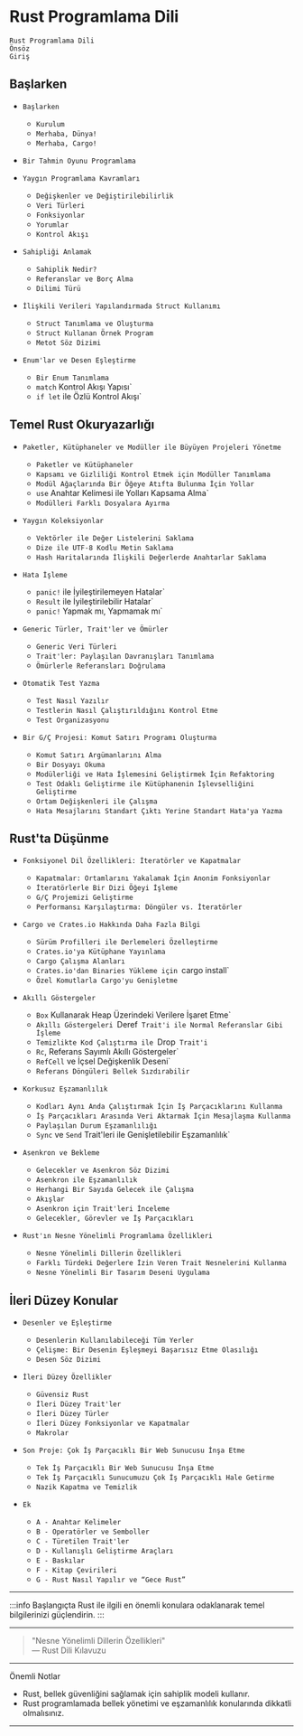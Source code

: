 # Rust Programlama Dili

`Rust Programlama Dili`  
`Önsöz`  
`Giriş`

## Başlarken

- `Başlarken`  
    - `Kurulum`  
    - `Merhaba, Dünya!`  
    - `Merhaba, Cargo!`  

- `Bir Tahmin Oyunu Programlama`  

- `Yaygın Programlama Kavramları`  
    - `Değişkenler ve Değiştirilebilirlik`  
    - `Veri Türleri`  
    - `Fonksiyonlar`  
    - `Yorumlar`  
    - `Kontrol Akışı`  

- `Sahipliği Anlamak`  
    - `Sahiplik Nedir?`  
    - `Referanslar ve Borç Alma`  
    - `Dilimi Türü`  

- `İlişkili Verileri Yapılandırmada Struct Kullanımı`  
    - `Struct Tanımlama ve Oluşturma`  
    - `Struct Kullanan Örnek Program`  
    - `Metot Söz Dizimi`  

- `Enum'lar ve Desen Eşleştirme`  
    - `Bir Enum Tanımlama`  
    - `match` Kontrol Akışı Yapısı`  
    - `if let` ile Özlü Kontrol Akışı`  

## Temel Rust Okuryazarlığı

- `Paketler, Kütüphaneler ve Modüller ile Büyüyen Projeleri Yönetme`  
    - `Paketler ve Kütüphaneler`  
    - `Kapsamı ve Gizliliği Kontrol Etmek için Modüller Tanımlama`  
    - `Modül Ağaçlarında Bir Öğeye Atıfta Bulunma İçin Yollar`  
    - `use` Anahtar Kelimesi ile Yolları Kapsama Alma`  
    - `Modülleri Farklı Dosyalara Ayırma`  

- `Yaygın Koleksiyonlar`  
    - `Vektörler ile Değer Listelerini Saklama`  
    - `Dize ile UTF-8 Kodlu Metin Saklama`  
    - `Hash Haritalarında İlişkili Değerlerde Anahtarlar Saklama`  

- `Hata İşleme`  
    - `panic!` ile İyileştirilemeyen Hatalar`  
    - `Result` ile İyileştirilebilir Hatalar`  
    - `panic!` Yapmak mı, Yapmamak mı`  

- `Generic Türler, Trait'ler ve Ömürler`  
    - `Generic Veri Türleri`  
    - `Trait'ler: Paylaşılan Davranışları Tanımlama`  
    - `Ömürlerle Referansları Doğrulama`  

- `Otomatik Test Yazma`  
    - `Test Nasıl Yazılır`  
    - `Testlerin Nasıl Çalıştırıldığını Kontrol Etme`  
    - `Test Organizasyonu`  

- `Bir G/Ç Projesi: Komut Satırı Programı Oluşturma`  
    - `Komut Satırı Argümanlarını Alma`  
    - `Bir Dosyayı Okuma`  
    - `Modülerliği ve Hata İşlemesini Geliştirmek İçin Refaktoring`  
    - `Test Odaklı Geliştirme ile Kütüphanenin İşlevselliğini Geliştirme`  
    - `Ortam Değişkenleri ile Çalışma`  
    - `Hata Mesajlarını Standart Çıktı Yerine Standart Hata'ya Yazma`  

## Rust'ta Düşünme

- `Fonksiyonel Dil Özellikleri: İteratörler ve Kapatmalar`  
    - `Kapatmalar: Ortamlarını Yakalamak İçin Anonim Fonksiyonlar`  
    - `İteratörlerle Bir Dizi Öğeyi İşleme`  
    - `G/Ç Projemizi Geliştirme`  
    - `Performansı Karşılaştırma: Döngüler vs. İteratörler`  

- `Cargo ve Crates.io Hakkında Daha Fazla Bilgi`  
    - `Sürüm Profilleri ile Derlemeleri Özelleştirme`  
    - `Crates.io'ya Kütüphane Yayınlama`  
    - `Cargo Çalışma Alanları`  
    - `Crates.io'dan Binaries Yükleme için `cargo install`  
    - `Özel Komutlarla Cargo'yu Genişletme`  

- `Akıllı Göstergeler`  
    - `Box` Kullanarak Heap Üzerindeki Verilere İşaret Etme`  
    - `Akıllı Göstergeleri `Deref` Trait'i ile Normal Referanslar Gibi İşleme`  
    - `Temizlikte Kod Çalıştırma ile `Drop` Trait'i`  
    - `Rc`, Referans Sayımlı Akıllı Göstergeler`  
    - `RefCell` ve İçsel Değişkenlik Deseni`  
    - `Referans Döngüleri Bellek Sızdırabilir`  

- `Korkusuz Eşzamanlılık`  
    - `Kodları Aynı Anda Çalıştırmak İçin İş Parçacıklarını Kullanma`  
    - `İş Parçacıkları Arasında Veri Aktarmak İçin Mesajlaşma Kullanma`  
    - `Paylaşılan Durum Eşzamanlılığı`  
    - `Sync` ve `Send` Trait'leri ile Genişletilebilir Eşzamanlılık`  

- `Asenkron ve Bekleme`  
    - `Gelecekler ve Asenkron Söz Dizimi`  
    - `Asenkron ile Eşzamanlılık`  
    - `Herhangi Bir Sayıda Gelecek ile Çalışma`  
    - `Akışlar`  
    - `Asenkron için Trait'leri İnceleme`  
    - `Gelecekler, Görevler ve İş Parçacıkları`  

- `Rust'ın Nesne Yönelimli Programlama Özellikleri`  
    - `Nesne Yönelimli Dillerin Özellikleri`  
    - `Farklı Türdeki Değerlere İzin Veren Trait Nesnelerini Kullanma`  
    - `Nesne Yönelimli Bir Tasarım Deseni Uygulama`  

## İleri Düzey Konular

- `Desenler ve Eşleştirme`  
    - `Desenlerin Kullanılabileceği Tüm Yerler`  
    - `Çelişme: Bir Desenin Eşleşmeyi Başarısız Etme Olasılığı`  
    - `Desen Söz Dizimi`  

- `İleri Düzey Özellikler`  
    - `Güvensiz Rust`  
    - `İleri Düzey Trait'ler`  
    - `İleri Düzey Türler`  
    - `İleri Düzey Fonksiyonlar ve Kapatmalar`  
    - `Makrolar`  

- `Son Proje: Çok İş Parçacıklı Bir Web Sunucusu İnşa Etme`  
    - `Tek İş Parçacıklı Bir Web Sunucusu İnşa Etme`  
    - `Tek İş Parçacıklı Sunucumuzu Çok İş Parçacıklı Hale Getirme`  
    - `Nazik Kapatma ve Temizlik`  

- `Ek`  
    - `A - Anahtar Kelimeler`  
    - `B - Operatörler ve Semboller`  
    - `C - Türetilen Trait'ler`  
    - `D - Kullanışlı Geliştirme Araçları`  
    - `E - Baskılar`  
    - `F - Kitap Çevirileri`  
    - `G - Rust Nasıl Yapılır ve “Gece Rust”`  

---

:::info
Başlangıçta Rust ile ilgili en önemli konulara odaklanarak temel bilgilerinizi güçlendirin.
:::

---

> "Nesne Yönelimli Dillerin Özellikleri"  
— Rust Dili Kılavuzu

---


Önemli Notlar

- Rust, bellek güvenliğini sağlamak için sahiplik modeli kullanır.
- Rust programlamada bellek yönetimi ve eşzamanlılık konularında dikkatli olmalısınız.

  

---